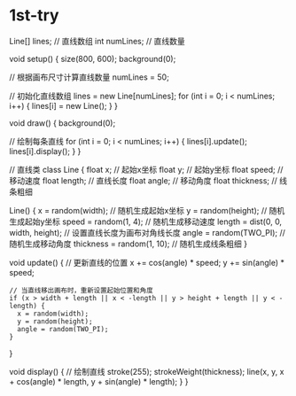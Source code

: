 # 1st-try
Line[] lines;  // 直线数组
int numLines;  // 直线数量

void setup() {
  size(800, 600);
  background(0);
  

  // 根据画布尺寸计算直线数量
  numLines = 50;
  
  // 初始化直线数组
  lines = new Line[numLines];
  for (int i = 0; i < numLines; i++) {
    lines[i] = new Line();
  }
}

void draw() {
  background(0);
  
  // 绘制每条直线
  for (int i = 0; i < numLines; i++) {
    lines[i].update();
    lines[i].display();
  }
}

// 直线类
class Line {
  float x;  // 起始x坐标
  float y;  // 起始y坐标
  float speed;  // 移动速度
  float length;  // 直线长度
  float angle;  // 移动角度
  float thickness;  // 线条粗细
  
  Line() {
    x = random(width);  // 随机生成起始x坐标
    y = random(height);  // 随机生成起始y坐标
    speed = random(1, 4);  // 随机生成移动速度
    length = dist(0, 0, width, height);  // 设置直线长度为画布对角线长度
    angle = random(TWO_PI);  // 随机生成移动角度
    thickness = random(1, 10);  // 随机生成线条粗细
  }
  
  void update() {
    // 更新直线的位置
    x += cos(angle) * speed;
    y += sin(angle) * speed;
    
    // 当直线移出画布时，重新设置起始位置和角度
    if (x > width + length || x < -length || y > height + length || y < -length) {
      x = random(width);
      y = random(height);
      angle = random(TWO_PI);
    }
  }
  
  void display() {
    // 绘制直线
    stroke(255);
    strokeWeight(thickness);
    line(x, y, x + cos(angle) * length, y + sin(angle) * length);
  }
}
